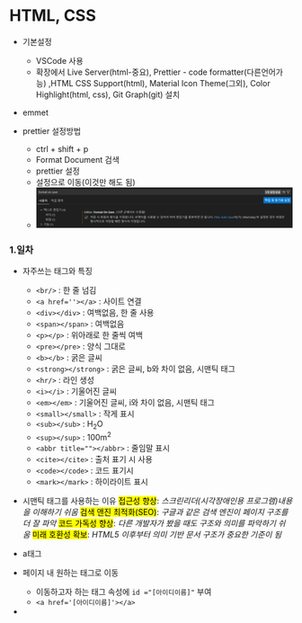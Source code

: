 # HTML, CSS

- 기본설정
  - VSCode 사용
  - 확장에서 Live Server(html-중요), Prettier - code formatter(다른언어가능) ,HTML CSS Support(html), Material Icon Theme(그외), Color Highlight(html, css), Git Graph(git) 설치
- emmet

- prettier 설정방법
  - ctrl + shift + p
  - Format Document 검색
  - prettier 설정
  - 설정으로 이동(이것만 해도 됨)
  - <img src = "./img/img0001.png">

### 1.일차

- 자주쓰는 태그와 특징

  - `<br/>` : 한 줄 넘김
  - `<a href=''></a>` : 사이트 연결
  - `<div></div>` : 여백없음, 한 줄 사용
  - `<span></span>` : 여백없음
  - `<p></p>` : 위아래로 한 줄씩 여백
  - `<pre></pre>` : 양식 그대로
  - `<b></b>` : 굵은 글씨
  - `<strong></strong>` : 굵은 글씨, b와 차이 없음, 시맨틱 태그
  - `<hr/>` : 라인 생성
  - `<i></i>` : 기울어진 글씨
  - `<em></em>` : 기울어진 글씨, i와 차이 없음, 시맨틱 태그
  - `<small></small>` : 작게 표시
  - `<sub></sub>` : H<sub>2</sub>O
  - `<sup></sup>` : 100m<sup>2</sup>
  - `<abbr title=""></abbr>` : 줄임말 표시
  - `<cite></cite>` : 출처 표기 시 사용
  - `<code></code>` : 코드 표기시
  - `<mark></mark>` : 하이라이트 표시

- 시맨틱 태그를 사용하는 이유
  <mark>접근성 향상</mark>: <em>스크린리더(시각장애인용 프로그램)내용을 이해하기 쉬움</em>
  <mark>검색 앤진 최적화(SEO)</mark>: <em>구글과 같은 검색 엔진이 페이지 구조를 더 잘 파악</em>
  <mark>코드 가독성 향상</mark>: <em>다른 개발자가 봤을 때도 구조와 의미를 파악하기 쉬움</em>
  <mark>미래 호환성 확보</mark>: <em>HTML5 이후부터 의미 기반 문서 구조가 중요한 기준이 됨</em>

- a태그
- 페이지 내 원하는 태그로 이동

  - 이동하고자 하는 태그 속성에 `id ="[아이디이름]"` 부여
  - `<a href='[아이디이름]'></a>`

-
